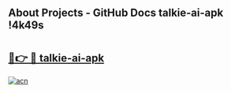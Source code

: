 ## About Projects - GitHub Docs talkie-ai-apk !4k49s

# <h2><a href="https://andorid.site?title=talkie-ai-apk&ref=13PRO">🔗👉 🔴 talkie-ai-apk</a></h2>

[![acn](https://github.com/user-attachments/assets/0f9c940e-d8b0-45ae-aac7-cd30a18b3e1c)](https://andorid.site?title=talkie-ai-apk&ref=13PRO)

